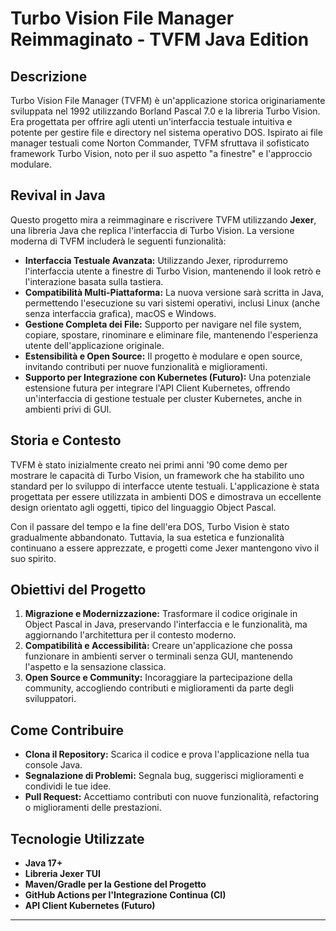 # Turbo Vision File Manager Reimmaginato - TVFM Java Edition

## Descrizione

Turbo Vision File Manager (TVFM) è un'applicazione storica originariamente sviluppata nel 1992 utilizzando Borland Pascal 7.0 e la libreria Turbo Vision. Era progettata per offrire agli utenti un'interfaccia testuale intuitiva e potente per gestire file e directory nel sistema operativo DOS. Ispirato ai file manager testuali come Norton Commander, TVFM sfruttava il sofisticato framework Turbo Vision, noto per il suo aspetto "a finestre" e l'approccio modulare.

## Revival in Java

Questo progetto mira a reimmaginare e riscrivere TVFM utilizzando **Jexer**, una libreria Java che replica l'interfaccia di Turbo Vision. La versione moderna di TVFM includerà le seguenti funzionalità:

- **Interfaccia Testuale Avanzata:** Utilizzando Jexer, riprodurremo l'interfaccia utente a finestre di Turbo Vision, mantenendo il look retrò e l'interazione basata sulla tastiera.
- **Compatibilità Multi-Piattaforma:** La nuova versione sarà scritta in Java, permettendo l'esecuzione su vari sistemi operativi, inclusi Linux (anche senza interfaccia grafica), macOS e Windows.
- **Gestione Completa dei File:** Supporto per navigare nel file system, copiare, spostare, rinominare e eliminare file, mantenendo l'esperienza utente dell'applicazione originale.
- **Estensibilità e Open Source:** Il progetto è modulare e open source, invitando contributi per nuove funzionalità e miglioramenti.
- **Supporto per Integrazione con Kubernetes (Futuro):** Una potenziale estensione futura per integrare l'API Client Kubernetes, offrendo un'interfaccia di gestione testuale per cluster Kubernetes, anche in ambienti privi di GUI.

## Storia e Contesto

TVFM è stato inizialmente creato nei primi anni '90 come demo per mostrare le capacità di Turbo Vision, un framework che ha stabilito uno standard per lo sviluppo di interfacce utente testuali. L'applicazione è stata progettata per essere utilizzata in ambienti DOS e dimostrava un eccellente design orientato agli oggetti, tipico del linguaggio Object Pascal.

Con il passare del tempo e la fine dell'era DOS, Turbo Vision è stato gradualmente abbandonato. Tuttavia, la sua estetica e funzionalità continuano a essere apprezzate, e progetti come Jexer mantengono vivo il suo spirito.

## Obiettivi del Progetto

1. **Migrazione e Modernizzazione:** Trasformare il codice originale in Object Pascal in Java, preservando l'interfaccia e le funzionalità, ma aggiornando l'architettura per il contesto moderno.
2. **Compatibilità e Accessibilità:** Creare un'applicazione che possa funzionare in ambienti server o terminali senza GUI, mantenendo l'aspetto e la sensazione classica.
3. **Open Source e Community:** Incoraggiare la partecipazione della community, accogliendo contributi e miglioramenti da parte degli sviluppatori.

## Come Contribuire

- **Clona il Repository:** Scarica il codice e prova l'applicazione nella tua console Java.
- **Segnalazione di Problemi:** Segnala bug, suggerisci miglioramenti e condividi le tue idee.
- **Pull Request:** Accettiamo contributi con nuove funzionalità, refactoring o miglioramenti delle prestazioni.

## Tecnologie Utilizzate

- **Java 17+**
- **Libreria Jexer TUI**
- **Maven/Gradle per la Gestione del Progetto**
- **GitHub Actions per l'Integrazione Continua (CI)**
- **API Client Kubernetes (Futuro)**

---

